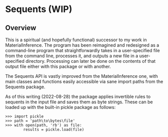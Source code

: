 # Sequents (WIP)

## Overview

This is a spiritual (and hopefully functional) successor to my work in 
MaterialInference. The program has been reimagined and redesigned as a
command-line program that straightforwardly takes in a user-specified
file from the command line, processes it, and outputs a new file in a 
user-specified directory. Processing can later be done on the contents 
of that output file either with this package or with another. 

The Sequents API is vastly improved from the MaterialInference one,
with main classes and functions easily accessible via sane import paths
from the Sequents package. 

As of this writing (2022-08-28) the package applies invertible rules
to sequents in the input file and saves them as byte strings. These can
be loaded up with the built-in pickle package as follows:
```
>>> import pickle
>>> path = 'path\to\bytes\file'
>>> with open(path, 'rb') as file:
        results = pickle.load(file)
```


